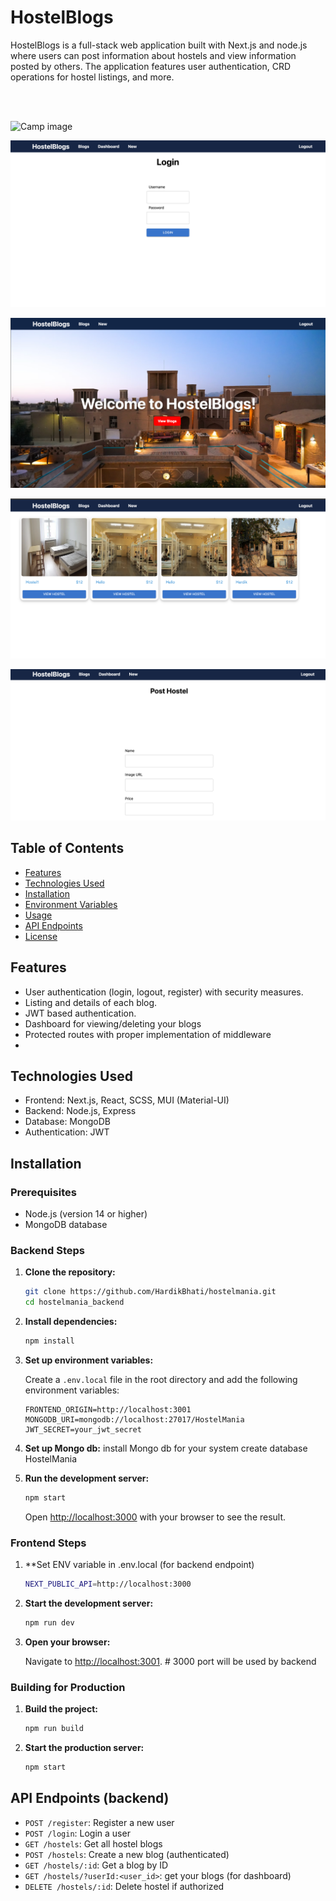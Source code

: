 # HostelBlogs

HostelBlogs is a full-stack web application built with Next.js and node.js where users can post information about hostels and view information posted by others. The application features user authentication, CRD operations for hostel listings, and more.

<br>
<br>

![Camp image](hostelmania_frontend/images/image1.png)


![Camp image](hostelmania_frontend/images/image2.png)


![Camp image](hostelmania_frontend/images/image3.png)


![Camp image](hostelmania_frontend/images/image4.png)


![Camp image](hostelmania_frontend/images/image5.png)


## Table of Contents

- [Features](#features)
- [Technologies Used](#technologies-used)
- [Installation](#installation)
- [Environment Variables](#environment-variables)
- [Usage](#usage)
- [API Endpoints](#api-endpoints)
- [License](#license)

## Features

- User authentication (login, logout, register) with security measures.
- Listing and details of each blog.
- JWT based authentication.
- Dashboard for viewing/deleting your blogs
- Protected routes with proper implementation of middleware
- 

## Technologies Used

- Frontend: Next.js, React, SCSS, MUI (Material-UI)
- Backend: Node.js, Express
- Database: MongoDB
- Authentication: JWT

## Installation

### Prerequisites

- Node.js (version 14 or higher)
- MongoDB database

### Backend Steps

1. **Clone the repository:**

    ```bash
    git clone https://github.com/HardikBhati/hostelmania.git
    cd hostelmania_backend
    ```

2. **Install dependencies:**

    ```bash
    npm install
    ```

3. **Set up environment variables:**

    Create a `.env.local` file in the root directory and add the following environment variables:

    ```env
    FRONTEND_ORIGIN=http://localhost:3001
    MONGODB_URI=mongodb://localhost:27017/HostelMania
    JWT_SECRET=your_jwt_secret
    ```
4. **Set up Mongo db:**
    install Mongo db for your system create database HostelMania
5. **Run the development server:**

    ```bash
    npm start
    ```

    Open [http://localhost:3000](http://localhost:3000) with your browser to see the result.




### Frontend Steps

1. **Set ENV variable in .env.local  (for backend endpoint)

    ```bash
    NEXT_PUBLIC_API=http://localhost:3000
    ```
3. **Start the development server:**

    ```bash
    npm run dev
    ```

4. **Open your browser:**

    Navigate to [http://localhost:3001](http://localhost:3001).  # 3000 port will be used by backend

### Building for Production

1. **Build the project:**

    ```bash
    npm run build
    ```

2. **Start the production server:**

    ```bash
    npm start
    ```


## API Endpoints (backend)



- `POST /register`: Register a new user
- `POST /login`: Login a user
- `GET /hostels`: Get all hostel blogs
- `POST /hostels`: Create a new blog (authenticated)
- `GET /hostels/:id`: Get a blog by ID
- `GET /hostels/?userId:<user_id>`: get your blogs (for dashboard)
- `DELETE /hostels/:id`: Delete hostel if authorized
